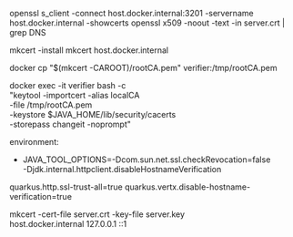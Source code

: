 openssl s_client -connect host.docker.internal:3201 -servername host.docker.internal -showcerts
openssl x509 -noout -text -in server.crt | grep DNS


mkcert -install
mkcert host.docker.internal

docker cp "$(mkcert -CAROOT)/rootCA.pem" verifier:/tmp/rootCA.pem

docker exec -it verifier bash -c \
  "keytool -importcert -alias localCA \
   -file /tmp/rootCA.pem \
   -keystore \$JAVA_HOME/lib/security/cacerts \
   -storepass changeit -noprompt"

environment:
  - JAVA_TOOL_OPTIONS=-Dcom.sun.net.ssl.checkRevocation=false \
      -Djdk.internal.httpclient.disableHostnameVerification

quarkus.http.ssl-trust-all=true
quarkus.vertx.disable-hostname-verification=true


mkcert -cert-file server.crt -key-file server.key \
  host.docker.internal 127.0.0.1 ::1

